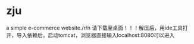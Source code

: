 # zju
a simple e-commerce website./r/n
请下载至桌面！！！解压后，用ide工具打开，导入依赖后，启动tomcat，浏览器直接输入localhost:8080可以进入
